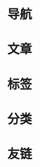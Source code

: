 <link rel="icon" type="image/png" href="https://s2.loli.net/2025/01/30/K52xe81PLsrQH3V.png">

# 导航

# 文章

# 标签

# 分类

# 友链
